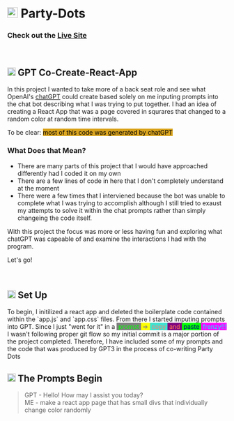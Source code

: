 # <img src="./public/favicon.ico" width="24em"/> Party-Dots

### Check out the [Live Site](https://intuitiveharmony.github.io/party-dots/ "Party with the Dots!")    

<br />

## <img src="./public/favicon.ico" width="19em" class="filter1"/> GPT Co-Create-React-App

In this project I wanted to take more of a back seat role and see what OpenAI's [chatGPT](https://openai.com/blog/chatgpt) could create based solely on me inputing prompts into the chat bot describing what I was trying to put together.  I had an idea of creating a React App that was a page covered in squrares that changed to a random color at random time intervals. 

<div style="display: inline;">To be clear: </div>
<div style="color: black; background-color: goldenrod; display: inline;" >most of this code was generated by chatGPT</div> 

### What Does that Mean?

- There are many parts of this project that I would have approached differently had I coded it on my own
- There are a few lines of code in here that I don't completely understand at the moment
- There were a few times that I interviened because the bot was unable to complete what I was trying to accomplish although I still tried to exaust my attempts to solve it within the chat prompts rather than simply changeing the code itself. 
 
With this project the focus was more or less having fun and exploring what chatGPT was capeable of and examine the interactions I had with the program.

Let's go!

<br />

## <img src="./public/favicon.ico" width="19em"/> Set Up

<div style="display: inline;">To begin, I initilized a react app and deleted the boilerplate code contained within the `app.js` and `app.css` files.  From there I started imputing prompts into GPT.  Since I just "went for it" in a</div> 
<div style="color: lime; background-color: grey; display: inline;" >&nbsp;prompt </div>
<div style="color: grey; background-color: yellow; display: inline;" >&nbsp;=> </div>
<div style="color: salmon; background-color: turquoise; display: inline;" >&nbsp;copy </div>
<div style="color: coral; background-color: purple; display: inline;" >&nbsp;and </div>
<div style="color: navy; background-color: lime; display: inline;" display: inline; >&nbsp;paste </div>
<div style="color: cyan; background-color: magenta; display: inline;" >&nbsp;frenzy!!! </div> I wasn't following proper git flow so my initial commit is a major portion of the project completed.  Therefore, I have included some of my prompts and the code that was produced by GPT3 in the process of co-writing Party Dots 

<br />

## <img src="./public/favicon.ico" width="19em"/> The Prompts Begin

> GPT - Hello! How may I assist you today?<br />ME - make a react app page that has small divs that individually change color randomly 

 

